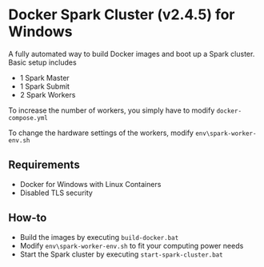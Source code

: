 # Docker Spark Cluster (v2.4.5) for Windows
A fully automated way to build Docker images and boot up a Spark cluster. Basic setup includes
* 1 Spark Master
* 1 Spark Submit
* 2 Spark Workers

To increase the number of workers, you simply have to modify `docker-compose.yml`

To change the hardware settings of the workers, modify `env\spark-worker-env.sh`

## Requirements
* Docker for Windows with Linux Containers
* Disabled TLS security

## How-to
* Build the images by executing `build-docker.bat`
* Modify `env\spark-worker-env.sh` to fit your computing power needs
* Start the Spark cluster by executing `start-spark-cluster.bat`